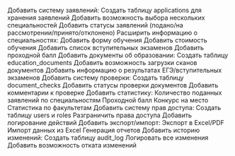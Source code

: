 Добавить систему заявлений:
    Создать таблицу applications для хранения заявлений
    Добавить возможность выбора нескольких специальностей
    Добавить статусы заявлений (подано/на рассмотрении/принято/отклонено)
Расширить информацию о специальностях:
    Добавить форму обучения
    Добавить стоимость обучения
    Добавить список вступительных экзаменов
    Добавить проходной балл
Добавить документы об образовании:
    Создать таблицу education_documents
    Добавить возможность загрузки сканов документов
    Добавить информацию о результатах ЕГЭ/вступительных экзаменов
Добавить систему проверки:
    Создать таблицу document_checks
    Добавить статусы проверки документов
    Добавить комментарии к проверке
Добавить статистику:
    Количество поданных заявлений по специальностям
    Проходной балл
    Конкурс на место
    Статистика по факультетам
Добавить систему прав доступа:
    Создать таблицу users и roles
    Разграничить права доступа
    Добавить логирование действий
Добавить экспорт/импорт:
    Экспорт в Excel/PDF
    Импорт данных из Excel
    Генерация отчетов
Добавить историю изменений:
    Создать таблицу audit_log
    Логировать все изменения
    Добавить возможность отката изменений